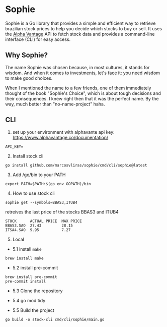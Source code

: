 # Sophie

Sophie is a Go library that provides a simple and efficient way to retrieve brazilian stock prices to help you decide which stocks to buy or sell. It uses the [Alpha Vantage](https://www.alphavantage.co/) API to fetch stock data and provides a command-line interface (CLI) for easy access.

## Why Sophie?

The name Sophie was chosen because, in most cultures, it stands for wisdom. And when it comes to investments, let's face it: you need wisdom to make good choices.

When I mentioned the name to a few friends, one of them immediately thought of the book "Sophie's Choice", which is about tough decisions and their consequences. I knew right then that it was the perfect name. By the way, much better than "no-name-project" haha.

## CLI

1. set up your environment with alphavante api key: https://www.alphavantage.co/documentation/
```
API_KEY=
```

2. Install stock cli
```
go install github.com/marcosvliras/sophie/cmd/cli/sophie@latest
```

3. Add /go/bin to your PATH
```
export PATH=$PATH:$(go env GOPATH)/bin
```

4. How to use stock cli
```
sophie get --symbols=BBAS3,ITUB4
```
retreives the last price of the stocks BBAS3 and ITUB4

```
STOCK      ACTUAL PRICE  MAX PRICE
BBAS3.SAO  27.43         28.15
ITSA4.SAO  9.95          7.27
```

5. Local

- 5.1 install `make`
```
brew install make
```

- 5.2 install pre-commit
```
brew install pre-commit
pre-commit install
```

- 5.3 Clone the repository

- 5.4 go mod tidy

- 5.5 Build the project
```
go build -o stock-cli cmd/cli/sophie/main.go
```
